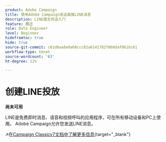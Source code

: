 ```yaml
---
product: Adobe Campaign
title: 使用Adobe Campaign发送直接LINE消息
description: LINE报文传送入门
feature: 概述
role: Data Engineer
level: Beginner
hidefromtoc: true
hide: true
source-git-commit: c61d8aa8e0a68ccc81a6141782f860daf061bc61
workflow-type: tm+mt
source-wordcount: '63'
ht-degree: 12%

---
```


# 创建LINE投放


**尚未可用**


LINE是免费即时消息、语音和视频呼叫的应用程序，可在所有移动设备和PC上使用。 Adobe Campaign允许您发送LINE消息。

↗️在[Campaign Classicv7文档中了解更多信息](https://experienceleague.adobe.com/docs/campaign-classic/using/sending-messages/line-channel.html?lang=zh-Hans){target=&quot;_blank&quot;}

